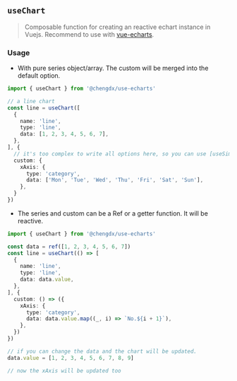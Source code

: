 ## `useChart`
> Composable function for creating an reactive echart instance in Vuejs.
> Recommend to use with [vue-echarts](https://github.com/ecomfe/vue-echarts).

### Usage

- With pure series object/array. The custom will be merged into the default option.
```ts
import { useChart } from '@chengdx/use-echarts'

// a line chart
const line = useChart([
  {
    name: 'line',
    type: 'line',
    data: [1, 2, 3, 4, 5, 6, 7],
  },
], {
  // it's too complex to write all options here, so you can use [useSimpleChart] in another package.
  custom: {
    xAxis: {
      type: 'category',
      data: ['Mon', 'Tue', 'Wed', 'Thu', 'Fri', 'Sat', 'Sun'],
    },
  }
})
```

- The series and custom can be a Ref or a getter function. It will be reactive.

```ts
import { useChart } from '@chengdx/use-echarts'

const data = ref([1, 2, 3, 4, 5, 6, 7])
const line = useChart(() => [
  {
    name: 'line',
    type: 'line',
    data: data.value,
  },
], {
  custom: () => ({
    xAxis: {
      type: 'category',
      data: data.value.map((_, i) => `No.${i + 1}`),
    },
  })
})

// if you can change the data and the chart will be updated.
data.value = [1, 2, 3, 4, 5, 6, 7, 8, 9]

// now the xAxis will be updated too
```
